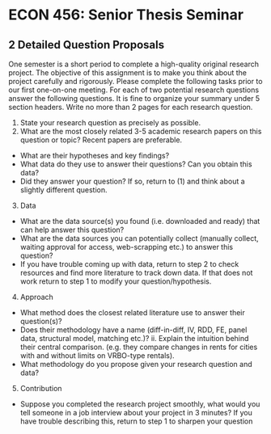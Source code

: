 # ECON 456: Senior Thesis Seminar

## 2 Detailed Question Proposals

One semester is a short period to complete a high-quality original research project. The objective of this assignment is to make you think about the project carefully and rigorously. Please complete the following tasks prior to our first one-on-one meeting. For each of two potential research questions answer the following questions. It is fine to organize your summary under 5 section headers. Write no more than 2 pages for each research question.

1. State your research question as precisely as possible.
2. What are the most closely related 3-5 academic research papers on this question or topic? Recent papers are preferable.
- What are their hypotheses and key findings?
- What data do they use to answer their questions? Can you obtain this data?
- Did they answer your question? If so, return to (1) and think about a slightly different question.
3. Data
- What are the data source(s) you found (i.e. downloaded and ready) that can help answer this question?
- What are the data sources you can potentially collect (manually collect, waiting approval for access, web-scrapping etc.) to answer this question?
- If you have trouble coming up with data, return to step 2 to check resources and find more literature to track down data. If that does not work return to step 1 to modify your question/hypothesis.
4. Approach
- What method does the closest related literature use to answer their question(s)?
- Does their methodology have a name (diff-in-diff, IV, RDD, FE, panel data, structural model, matching etc.)?
ii. Explain the intuition behind their central comparison. (e.g. they compare changes in rents for cities with and without limits on VRBO-type rentals).
- What methodology do you propose given your research question and data?
5. Contribution
- Suppose you completed the research project smoothly, what would you tell someone in a job interview about your project in 3 minutes? If you have trouble describing this, return to step 1 to sharpen your question